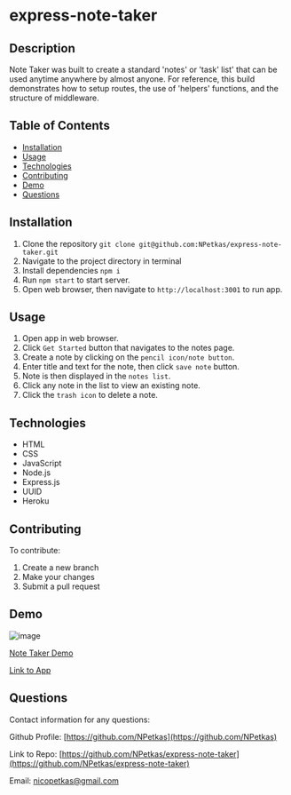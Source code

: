 # express-note-taker

## Description

  Note Taker was built to create a standard 'notes' or 'task' list' that can be used anytime 
  anywhere by almost anyone. For reference, this build demonstrates how to setup routes, the use of 
  'helpers' functions, and the structure of middleware.


## Table of Contents

- [Installation](#installation)
- [Usage](#usage)
- [Technologies](#technologies)
- [Contributing](#contributing)
- [Demo](#demo)
- [Questions](#questions)


## Installation

1. Clone the repository `git clone git@github.com:NPetkas/express-note-taker.git`
2. Navigate to the project directory in terminal
3. Install dependencies `npm i`
4. Run `npm start` to start server.
5. Open web browser, then navigate to `http://localhost:3001` to run app.


## Usage

1. Open app in web browser.
2. Click `Get Started` button that navigates to the notes page.
3. Create a note by clicking on the `pencil icon/note button`.
4. Enter title and text for the note, then click `save note` button.
5. Note is then displayed in the `notes list`.
6. Click any note in the list to view an existing note.
7. Click the `trash icon` to delete a note.


## Technologies

- HTML
- CSS
- JavaScript
- Node.js
- Express.js
- UUID
- Heroku


## Contributing

To contribute:

1. Create a new branch
2. Make your changes
3. Submit a pull request


## Demo

![image](Assets/note-taker-demo.gif)

[Note Taker Demo][def]

[def]: https://drive.google.com/file/d/1A2I6YKDeMp3DWgkEHOoyjRdarxlcfLiw/view



[Link to App][def1]

[def1]: https://fast-lake-69540-1e66298f7e50.herokuapp.com/


## Questions

Contact information for any questions:

Github Profile: [https://github.com/NPetkas](https://github.com/NPetkas)

Link to Repo: [https://github.com/NPetkas/express-note-taker](https://github.com/NPetkas/express-note-taker)

Email: [nicopetkas@gmail.com](nicopetkas@gmail.com)